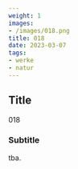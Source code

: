 ```yaml
---
weight: 1
images:
- /images/018.png
title: 018
date: 2023-03-07
tags:
- werke
- natur
---
```


## Title
018

### Subtitle
tba.